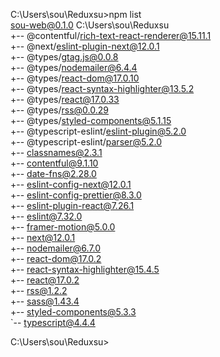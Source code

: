 C:\Users\sou\Reduxsu>npm list  
sou-web@0.1.0 C:\Users\sou\Reduxsu  
+-- @contentful/rich-text-react-renderer@15.11.1  
+-- @next/eslint-plugin-next@12.0.1  
+-- @types/gtag.js@0.0.8  
+-- @types/nodemailer@6.4.4  
+-- @types/react-dom@17.0.10  
+-- @types/react-syntax-highlighter@13.5.2  
+-- @types/react@17.0.33  
+-- @types/rss@0.0.29  
+-- @types/styled-components@5.1.15  
+-- @typescript-eslint/eslint-plugin@5.2.0  
+-- @typescript-eslint/parser@5.2.0  
+-- classnames@2.3.1  
+-- contentful@9.1.10  
+-- date-fns@2.28.0  
+-- eslint-config-next@12.0.1  
+-- eslint-config-prettier@8.3.0  
+-- eslint-plugin-react@7.26.1  
+-- eslint@7.32.0  
+-- framer-motion@5.0.0  
+-- next@12.0.1  
+-- nodemailer@6.7.0  
+-- react-dom@17.0.2  
+-- react-syntax-highlighter@15.4.5  
+-- react@17.0.2  
+-- rss@1.2.2  
+-- sass@1.43.4  
+-- styled-components@5.3.3  
`-- typescript@4.4.4


C:\Users\sou\Reduxsu>
